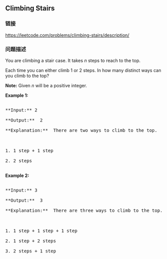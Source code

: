 ## Climbing Stairs  
### 链接  
https://leetcode.com/problems/climbing-stairs/description/  
### 问题描述
You are climbing a stair case. It takes *n* steps to reach to the top.

Each time you can either climb 1 or 2 steps. In how many distinct ways can you climb to the top?


**Note:** Given *n* will be a positive integer.


**Example 1:**
<pre>
**Input:** 2
**Output:**  2
**Explanation:**  There are two ways to climb to the top.

1. 1 step + 1 step
2. 2 steps
</pre>


**Example 2:**
<pre>
**Input:** 3
**Output:**  3
**Explanation:**  There are three ways to climb to the top.

1. 1 step + 1 step + 1 step
2. 1 step + 2 steps
3. 2 steps + 1 step
</pre>

